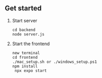 ## Get started

1. Start server

   ```
   cd backend
   node server.js
   ```

2. Start the frontend

   ```
   new terminal
   cd frontend
   ./mac_setup.sh or ./windows_setup.ps1
   npm install
    npx expo start
   ```
